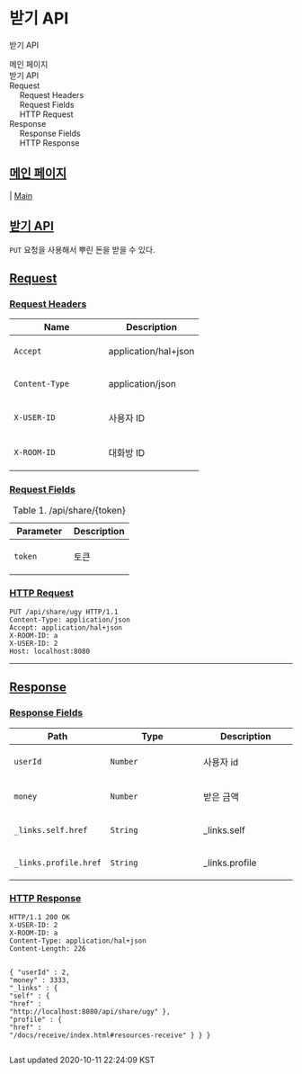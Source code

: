 
<div id="header">
<h1>받기 API</h1>
<div id="toc" class="toc2">
<div id="toctitle">받기 API</div>
<ul class="sectlevel1">
<li><a href="https://github.com/shk3029/money/blob/master/index.md">메인 페이지</a></li>
<li><a href="#resources-receive">받기 API</a></li>
<li><a href="#_request">Request</a>
<ul class="sectlevel2">
<li><a href="#_request_headers">Request Headers</a></li>
<li><a href="#_request_fields">Request Fields</a></li>
<li><a href="#_http_request">HTTP Request</a></li>
</ul>
</li>
<li><a href="#_response">Response</a>
<ul class="sectlevel2">
<li><a href="#_response_fields">Response Fields</a></li>
<li><a href="#_http_response">HTTP Response</a></li>
</ul>
</li>
</ul>
</div>
</div>
<div id="content">
<div class="sect1">
<h2 id="_메인_페이지"><a class="link" href="#_%EB%A9%94%EC%9D%B8_%ED%8E%98%EC%9D%B4%EC%A7%80">메인 페이지</a></h2>
<div class="sectionbody">
<div class="paragraph">
<p>| <a href="https://github.com/shk3029/money/blob/master/index.md">Main</a></p>
</div>
</div>
</div>
<div class="sect1">
<h2 id="resources-receive"><a class="link" href="#resources-receive">받기 API</a></h2>
<div class="sectionbody">
<div class="paragraph">
<p><code>PUT</code> 요청을 사용해서 뿌린 돈을 받을 수 있다.</p>
</div>
</div>
</div>
<div class="sect1">
<h2 id="_request"><a class="link" href="#_request">Request</a></h2>
<div class="sectionbody">
<div class="sect2">
<h3 id="_request_headers"><a class="link" href="#_request_headers">Request Headers</a></h3>
<table class="tableblock frame-all grid-all spread">
<colgroup>
<col style="width: 50%;">
<col style="width: 50%;">
</colgroup>
<thead>
<tr>
<th class="tableblock halign-left valign-top">Name</th>
<th class="tableblock halign-left valign-top">Description</th>
</tr>
</thead>
<tbody>
<tr>
<td class="tableblock halign-left valign-top"><p class="tableblock"><code>Accept</code></p></td>
<td class="tableblock halign-left valign-top"><p class="tableblock">application/hal+json</p></td>
</tr>
<tr>
<td class="tableblock halign-left valign-top"><p class="tableblock"><code>Content-Type</code></p></td>
<td class="tableblock halign-left valign-top"><p class="tableblock">application/json</p></td>
</tr>
<tr>
<td class="tableblock halign-left valign-top"><p class="tableblock"><code>X-USER-ID</code></p></td>
<td class="tableblock halign-left valign-top"><p class="tableblock">사용자 ID</p></td>
</tr>
<tr>
<td class="tableblock halign-left valign-top"><p class="tableblock"><code>X-ROOM-ID</code></p></td>
<td class="tableblock halign-left valign-top"><p class="tableblock">대화방 ID</p></td>
</tr>
</tbody>
</table>
</div>
<div class="sect2">
<h3 id="_request_fields"><a class="link" href="#_request_fields">Request Fields</a></h3>
<table class="tableblock frame-all grid-all spread">
<caption class="title">Table 1. /api/share/{token}</caption>
<colgroup>
<col style="width: 50%;">
<col style="width: 50%;">
</colgroup>
<thead>
<tr>
<th class="tableblock halign-left valign-top">Parameter</th>
<th class="tableblock halign-left valign-top">Description</th>
</tr>
</thead>
<tbody>
<tr>
<td class="tableblock halign-left valign-top"><p class="tableblock"><code>token</code></p></td>
<td class="tableblock halign-left valign-top"><p class="tableblock">토큰</p></td>
</tr>
</tbody>
</table>
</div>
<div class="sect2">
<h3 id="_http_request"><a class="link" href="#_http_request">HTTP Request</a></h3>
<div class="listingblock">
<div class="content">
<pre class="highlightjs highlight nowrap"><code class="language-http hljs" data-lang="http"><span class="hljs-attribute">PUT /api/share/ugy HTTP/1.1
Content-Type</span>: application/json
<span class="hljs-attribute">Accept</span>: application/hal+json
<span class="hljs-attribute">X-ROOM-ID</span>: a
<span class="hljs-attribute">X-USER-ID</span>: 2
<span class="hljs-attribute">Host</span>: localhost:8080</code></pre>
</div>
</div>
<hr>
</div>
</div>
</div>
<div class="sect1">
<h2 id="_response"><a class="link" href="#_response">Response</a></h2>
<div class="sectionbody">
<div class="sect2">
<h3 id="_response_fields"><a class="link" href="#_response_fields">Response Fields</a></h3>
<table class="tableblock frame-all grid-all spread">
<colgroup>
<col style="width: 33.3333%;">
<col style="width: 33.3333%;">
<col style="width: 33.3334%;">
</colgroup>
<thead>
<tr>
<th class="tableblock halign-left valign-top">Path</th>
<th class="tableblock halign-left valign-top">Type</th>
<th class="tableblock halign-left valign-top">Description</th>
</tr>
</thead>
<tbody>
<tr>
<td class="tableblock halign-left valign-top"><p class="tableblock"><code>userId</code></p></td>
<td class="tableblock halign-left valign-top"><p class="tableblock"><code>Number</code></p></td>
<td class="tableblock halign-left valign-top"><p class="tableblock">사용자 id</p></td>
</tr>
<tr>
<td class="tableblock halign-left valign-top"><p class="tableblock"><code>money</code></p></td>
<td class="tableblock halign-left valign-top"><p class="tableblock"><code>Number</code></p></td>
<td class="tableblock halign-left valign-top"><p class="tableblock">받은 금액</p></td>
</tr>
<tr>
<td class="tableblock halign-left valign-top"><p class="tableblock"><code>_links.self.href</code></p></td>
<td class="tableblock halign-left valign-top"><p class="tableblock"><code>String</code></p></td>
<td class="tableblock halign-left valign-top"><p class="tableblock">_links.self</p></td>
</tr>
<tr>
<td class="tableblock halign-left valign-top"><p class="tableblock"><code>_links.profile.href</code></p></td>
<td class="tableblock halign-left valign-top"><p class="tableblock"><code>String</code></p></td>
<td class="tableblock halign-left valign-top"><p class="tableblock">_links.profile</p></td>
</tr>
</tbody>
</table>
</div>
<div class="sect2">
<h3 id="_http_response"><a class="link" href="#_http_response">HTTP Response</a></h3>
<div class="listingblock">
<div class="content">
<pre class="highlightjs highlight nowrap"><code class="language-http hljs" data-lang="http">HTTP/1.1 <span class="hljs-number">200</span> OK
<span class="hljs-attribute">X-USER-ID</span>: 2
<span class="hljs-attribute">X-ROOM-ID</span>: a
<span class="hljs-attribute">Content-Type</span>: application/hal+json
<span class="hljs-attribute">Content-Length</span>: 226

{
  "<span class="hljs-attribute">userId" </span>: 2,
  "<span class="hljs-attribute">money" </span>: 3333,
  "<span class="hljs-attribute">_links" </span>: {
    "<span class="hljs-attribute">self" </span>: {
      "<span class="hljs-attribute">href" </span>: "http://localhost:8080/api/share/ugy"
    },
    "<span class="hljs-attribute">profile" </span>: {
      "<span class="hljs-attribute">href" </span>: "/docs/receive/index.html#resources-receive"
    }
  }
}</code></pre>
</div>
</div>
</div>
</div>
</div>
</div>
<div id="footer">
<div id="footer-text">
Last updated 2020-10-11 22:24:09 KST
</div>
</div>




